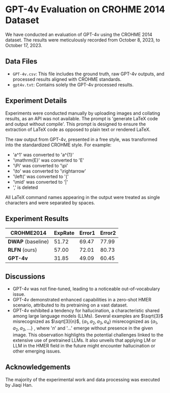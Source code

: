 # GPT-4v Evaluation on CROHME 2014 Dataset

We have conducted an evaluation of GPT-4v using the CROHME 2014 dataset. The results were meticulously recorded from October 8, 2023, to October 17, 2023.

## Data Files

- `GPT-4v.csv`: This file includes the ground truth, raw GPT-4v outputs, and processed results aligned with CROHME standards.
- `gpt4v.txt`: Contains solely the GPT-4v processed results.

## Experiment Details

Experiments were conducted manually by uploading images and collating results, as an API was not available. The prompt is 'generate LaTeX code and output without compile'. This prompt is designed to ensure the extraction of LaTeX code as opposed to plain text or rendered LaTeX.

The raw output from GPT-4v, presented in a free style, was transformed into the standardized CROHME style. For example:

- 'a^1' was converted to 'a^{1}'
- '\mathrm{E}' was converted to 'E'
- '\Pi' was converted to '\pi'
- '\to' was converted to '\rightarrow'
- '\left(' was converted to '('
- '\mid' was converted to '|'
- '\,' is deleted

All LaTeX command names appearing in the output were treated as single characters and were separated by spaces.

## Experiment Results

| **CROHME2014**      | **ExpRate** | **Error1** | **Error2** |
| ------------------- | ----------- | ---------- | ---------- |
| **DWAP** (baseline) | 51.72       | 69.47      | 77.99      |
| **RLFN** (ours)     | 57.00       | 72.01      | 80.73      |
| **GPT-4v**          | 31.85       | 49.09      | 60.45      |

## Discussions
- GPT-4v was not fine-tuned, leading to a noticeable out-of-vocabulary issue. 
- GPT-4v demonstrated enhanced capabilities in a zero-shot HMER scenario, attributed to its pretraining on a vast dataset.
- GPT-4v exhibited a tendency for hallucination, a characteristic shared among large language models (LLMs). Several examples are $\sqrt{3}$ misrecognized as $\sqrt[3]{n}$, $\{ a_1, a_2, a_3, a_4 \}$ misrecognized as $\{ a_1, a_2, a_3, \dots \}$ , where '$n$' and '$\ldots$' emerge without presence in the given image. This observation highlights the potential challenges linked to the extensive use of pretrained LLMs. It also unveils that applying LM or LLM in the HMER field in the future might encounter hallucination or other emerging issues.


## Acknowledgements

The majority of the experimental work and data processing was executed by Jiaqi Han.
